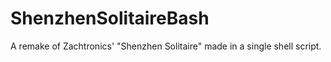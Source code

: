 # ShenzhenSolitaireBash
A remake of Zachtronics' "Shenzhen Solitaire" made in a single shell script.

